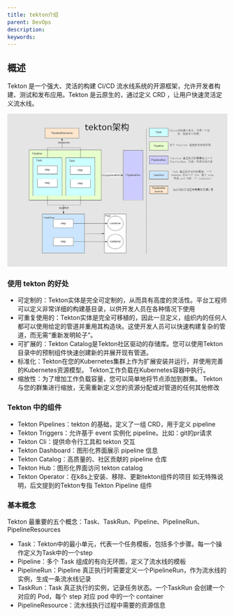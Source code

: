 ```yaml
---
title: tekton介绍
parent: DevOps
description: 
keywords:
---
```


##  概述

Tekton 是一个强大、灵活的构建 CI/CD 流水线系统的开源框架，允许开发者构建、测试和发布应用。Tekton 是云原生的，通过定义 CRD ，让用户快速灵活定义流水线。

![tekton介绍](imgs/tekton.jpg)

### 使用 tekton 的好处
- 可定制的：Tekton实体是完全可定制的，从而具有高度的灵活性。平台工程师可以定义非常详细的构建基目录，以供开发人员在各种情况下使用
- 可重复使用的：Tekton实体是完全可移植的，因此一旦定义，组织内的任何人都可以使用给定的管道并重用其构造块。这使开发人员可以快速构建复杂的管道，而无需“重新发明轮子”。
- 可扩展的：Tekton Catalog是Tekton社区驱动的存储库。您可以使用Tekton目录中的预制组件快速创建新的并展开现有管道。
- 标准化：Tekton在您的Kubernetes集群上作为扩展安装并运行，并使用完善的Kubernetes资源模型。 Tekton工作负载在Kubernetes容器中执行。
- 缩放性：为了增加工作负载容量，您可以简单地将节点添加到群集。 Tekton与您的群集进行缩放，无需重新定义您的资源分配或对管道的任何其他修改

### Tekton 中的组件
- Tekton Pipelines：tekton 的基础，定义了一组 CRD，用于定义 pipeline
- Tekton Triggers：允许基于 event 实例化 pipeline。比如：git的pr请求
- Tekton Cli：提供命令行工具和 tekton 交互
- Tekton Dashboard：图形化界面展示 pipeline 信息
- Tekton Catalog：高质量的、社区贡献的 pipeline 仓库
- Tekton Hub：图形化界面访问 tekton catalog
- Tekton Operator：在k8s上安装、移除、更新tekton组件的项目
  如无特殊说明，后文提到的Tekton专指 Tekton Pipeline 组件

### 基本概念
Tekton 最重要的五个概念：Task、TaskRun、Pipeline、PipelineRun、PipelineResources

- Task：Tekton中的最小单元，代表一个任务模板，包括多个步骤。每一个操作定义为Task中的一个step
- Pipeline：多个 Task 组成的有向无环图，定义了流水线的模板
- PipelineRun：Pipeline 真正执行时需要定义一个PipelineRun，作为流水线的实例，生成一条流水线记录
- TaskRun：Task 真正执行的实例，记录任务状态。一个TaskRun 会创建一个对应的 Pod，每个 step 对应 pod 中的一个 container
- PipelineResource：流水线执行过程中需要的资源信息

